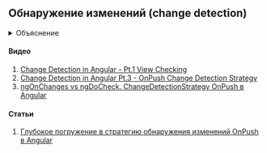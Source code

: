 ## Обнаружение изменений (change detection)

<details>
  <summary>Объяснение</summary>

  В ангуляр есть две стратегии обнаружения: Default и OnPush.

  При Default Angular проводит проверку изменений 
</details>

#### Видео
  1. [Change Detection in Angular - Pt.1 View Checking](https://www.youtube.com/watch?v=hZOauXaO8Z8&list=PLX7eV3JL9sfkqDUo6B1isLTVyxv7cdFoj)
  2. [Change Detection in Angular Pt.3 - OnPush Change Detection Strategy](https://www.youtube.com/watch?v=WAu7omIoerM&list=PLX7eV3JL9sfkqDUo6B1isLTVyxv7cdFoj&index=3)
  3. [ngOnChanges vs ngDoCheck. ChangeDetectionStrategy OnPush в Angular](https://www.youtube.com/watch?v=kkX-7XCvXPI)
#### Статьи 
  1. [Глубокое погружение в стратегию обнаружения изменений OnPush в Angular](https://dev-gang.ru/article/glubokoe-pogruzhenie-v-strategiu-obnaruzhenija-izmenenii-onpush-v-angular-6ai0nwalv9/)
